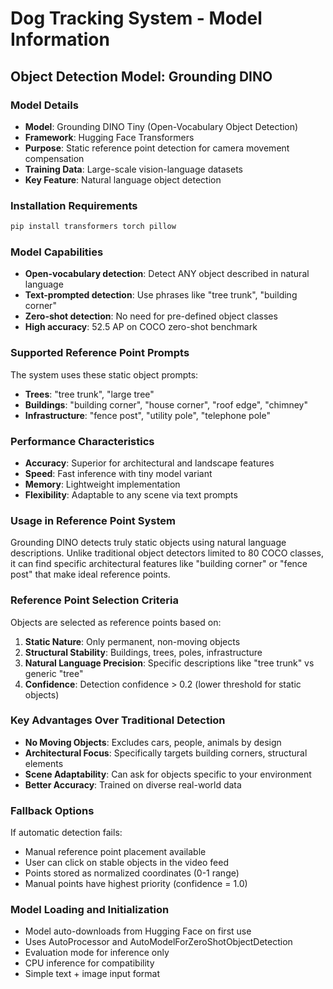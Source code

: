 # Dog Tracking System - Model Information

## Object Detection Model: Grounding DINO

### Model Details
- **Model**: Grounding DINO Tiny (Open-Vocabulary Object Detection)
- **Framework**: Hugging Face Transformers
- **Purpose**: Static reference point detection for camera movement compensation
- **Training Data**: Large-scale vision-language datasets
- **Key Feature**: Natural language object detection

### Installation Requirements
```bash
pip install transformers torch pillow
```

### Model Capabilities
- **Open-vocabulary detection**: Detect ANY object described in natural language
- **Text-prompted detection**: Use phrases like "tree trunk", "building corner"
- **Zero-shot detection**: No need for pre-defined object classes
- **High accuracy**: 52.5 AP on COCO zero-shot benchmark

### Supported Reference Point Prompts
The system uses these static object prompts:
- **Trees**: "tree trunk", "large tree"
- **Buildings**: "building corner", "house corner", "roof edge", "chimney"
- **Infrastructure**: "fence post", "utility pole", "telephone pole"

### Performance Characteristics
- **Accuracy**: Superior for architectural and landscape features
- **Speed**: Fast inference with tiny model variant
- **Memory**: Lightweight implementation
- **Flexibility**: Adaptable to any scene via text prompts

### Usage in Reference Point System
Grounding DINO detects truly static objects using natural language descriptions. Unlike traditional object detectors limited to 80 COCO classes, it can find specific architectural features like "building corner" or "fence post" that make ideal reference points.

### Reference Point Selection Criteria
Objects are selected as reference points based on:
1. **Static Nature**: Only permanent, non-moving objects
2. **Structural Stability**: Buildings, trees, poles, infrastructure
3. **Natural Language Precision**: Specific descriptions like "tree trunk" vs generic "tree"
4. **Confidence**: Detection confidence > 0.2 (lower threshold for static objects)

### Key Advantages Over Traditional Detection
- **No Moving Objects**: Excludes cars, people, animals by design
- **Architectural Focus**: Specifically targets building corners, structural elements
- **Scene Adaptability**: Can ask for objects specific to your environment
- **Better Accuracy**: Trained on diverse real-world data

### Fallback Options
If automatic detection fails:
- Manual reference point placement available
- User can click on stable objects in the video feed
- Points stored as normalized coordinates (0-1 range)
- Manual points have highest priority (confidence = 1.0)

### Model Loading and Initialization
- Model auto-downloads from Hugging Face on first use
- Uses AutoProcessor and AutoModelForZeroShotObjectDetection
- Evaluation mode for inference only
- CPU inference for compatibility
- Simple text + image input format